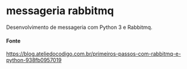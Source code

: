 # messageria rabbitmq
Desenvolvimento de messageria com Python 3 e Rabbitmq.  

#### Fonte
https://blog.ateliedocodigo.com.br/primeiros-passos-com-rabbitmq-e-python-938fb0957019
